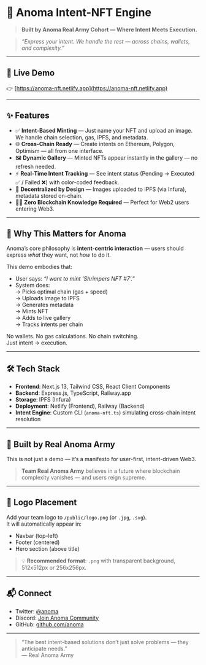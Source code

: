 # 🎨 Anoma Intent-NFT Engine  
> **Built by Anoma Real Army Cohort — Where Intent Meets Execution.**
> 

> _“Express your intent. We handle the rest — across chains, wallets, and complexity.”_

---

## 🚀 Live Demo

👉 [https://anoma-nft.netlify.app](https://anoma-nft.netlify.app)

---

## ✨ Features

- ✅ **Intent-Based Minting** — Just name your NFT and upload an image. We handle chain selection, gas, IPFS, and metadata.
- 🌐 **Cross-Chain Ready** — Create intents on Ethereum, Polygon, Optimism — all from one interface.
- 🖼️ **Dynamic Gallery** — Minted NFTs appear instantly in the gallery — no refresh needed.
- ⚡ **Real-Time Intent Tracking** — See intent status (Pending → Executed ✅ / Failed ❌) with color-coded feedback.
- 🔐 **Decentralized by Design** — Images uploaded to IPFS (via Infura), metadata stored on-chain.
- 🧑‍💻 **Zero Blockchain Knowledge Required** — Perfect for Web2 users entering Web3.

---

## 🧠 Why This Matters for Anoma

Anoma’s core philosophy is **intent-centric interaction** — users should express *what* they want, not *how* to do it.

This demo embodies that:

- User says: _“I want to mint ‘Shrimpers NFT #7’.”_
- System does:  
  → Picks optimal chain (gas + speed)  
  → Uploads image to IPFS  
  → Generates metadata  
  → Mints NFT  
  → Adds to live gallery  
  → Tracks intents per chain

No wallets. No gas calculations. No chain switching.  
Just intent → execution.

---

## 🛠️ Tech Stack

- **Frontend**: Next.js 13, Tailwind CSS, React Client Components
- **Backend**: Express.js, TypeScript, Railway.app
- **Storage**: IPFS (Infura)
- **Deployment**: Netlify (Frontend), Railway (Backend)
- **Intent Engine**: Custom CLI (`anoma-nft.ts`) simulating cross-chain intent resolution

---

## 🤝 Built by Real Anoma Army

This is not just a demo — it’s a manifesto for user-first, intent-driven Web3.

> **Team Real Anoma Army** believes in a future where blockchain complexity vanishes — and users reign supreme.

---

## 📸 Logo Placement

Add your team logo to `/public/logo.png` (or `.jpg`, `.svg`).  
It will automatically appear in:

- Navbar (top-left)
- Footer (centered)
- Hero section (above title)

> 💡 **Recommended format**: `.png` with transparent background, 512x512px or 256x256px.

---

## 📬 Connect

- Twitter: [@anoma](https://twitter.com/anoma)
- Discord: [Join Anoma Community](https://discord.gg/anoma)
- GitHub: [github.com/anoma](https://github.com/anoma)

---

> “The best intent-based solutions don’t just solve problems — they anticipate needs.”  
> — Real Anoma Army
